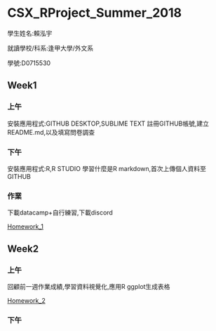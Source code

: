 # CSX_RProject_Summer_2018

學生姓名:賴泓宇

就讀學校/科系:逢甲大學/外文系

學號:D0715530

## Week1
### 上午
安裝應用程式:GITHUB DESKTOP,SUBLIME TEXT
註冊GITHUB帳號,建立README.md,以及填寫問卷調查

### 下午
安裝應用程式:R,R STUDIO
學習什麼是R markdown,首次上傳個人資料至GITHUB

### 作業
下載datacamp+自行練習,下載discord

[Homework_1](https://austinlaiaccount.github.io/2018summerrproject/week1/hw1.html)


## Week2
### 上午 
回顧前一週作業成績,學習資料視覺化,應用R ggplot生成表格

[Homework_2](https://austinlaiaccount.github.io/2018summerrproject/week2remake/hw2remake.html)

### 下午
